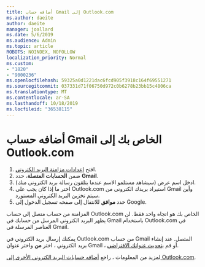 ```yaml
---
title: أضافه حساب Gmail إلى Outlook.com
ms.author: daeite
author: daeite
manager: joallard
ms.date: 5/6/2019
ms.audience: Admin
ms.topic: article
ROBOTS: NOINDEX, NOFOLLOW
localization_priority: Normal
ms.custom:
- "1820"
- "9000236"
ms.openlocfilehash: 59325a0d1221dac6fcd905f3918c164f69551271
ms.sourcegitcommit: 037331d71f06750d972c0b6278b23bb15c4806ca
ms.translationtype: MT
ms.contentlocale: ar-SA
ms.lasthandoff: 10/18/2019
ms.locfileid: "36538115"
---
```

# <a name="add-your-gmail-account-to-outlookcom"></a>أضافه حساب Gmail الخاص بك إلى Outlook.com

1. افتح [إعدادات مزامنة البريد الكتروني](https://go.microsoft.com/fwlink/?linkid=875264).
2. ضمن **الحسابات المتصلة**، حدد **Gmail**.
3. ادخل اسم عرض (سيشاهد مستلمو الاسم عندما يتلقون رسالة بريد الكتروني منك).
4. اختر ما إذا كان يجب علي Outlook.com استيراد بريدك الكتروني من Gmail وأين سيتم تخزين البريد الكتروني المستورد.
5. حدد **موافق** للانتقال إلى صفحه تسجيل الدخول إلى Google.

المزامنة من حساب متصل إلى حساب Outlook.com الخاص بك هو اتجاه واحد فقط. لن يظهر البريد الكتروني المرسل من حسابك في Gmail باستخدام Outlook.com في العناصر المرسلة في Gmail.

يمكنك إرسال بريد الكتروني في Outlook.com من حساب Gmail المتصل. عند إنشاء بريد الكتروني ، اختر **من** واختر عنوان Gmail ، أو قم [بتحديث عنوانك الافتراضي](https://go.microsoft.com/fwlink/?linkid=875264).

لمزيد من المعلومات ، راجع [أضافه حسابات البريد الكتروني الأخرى إلى Outlook.com](https://support.office.com/article/c5224df4-5885-4e79-91ba-523aa743f0ba?wt.mc_id=Office_Outlook_com_Alchemy).